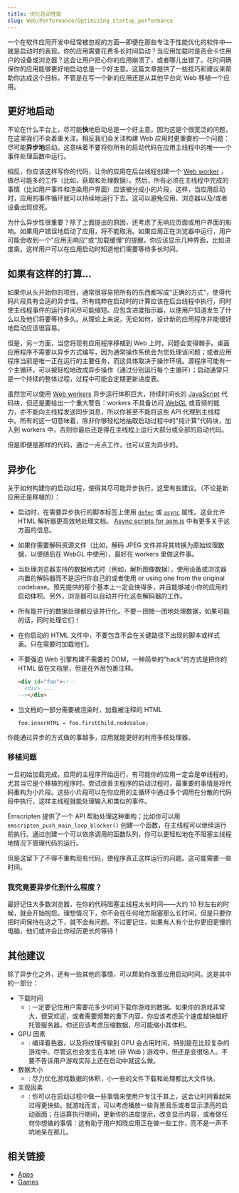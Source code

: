 ```yaml
---
title: 优化启动性能
slug: Web/Performance/Optimizing_startup_performance
---
```


一个在软件应用开发中经常被忽视的方面—即便在那些专注于性能优化的软件中—就是启动时的表现。你的应用需要花费多长时间启动？当应用加载时是否会卡住用户的设备或浏览器？这会让用户担心你的应用崩溃了，或者哪儿出错了。花时间确保你的应用能够更好地启动总是一个好主意。这篇文章提供了一些技巧和建议来帮助你达成这个目标，不管是在写一个新的应用还是从其他平台向 Web 移植一个应用。

## 更好地启动

不论在什么平台上，尽可能**快**地启动总是一个好主意。因为这是个很宽泛的问题，在这里我们不会着重关注。相反我们会关注构建 Web 应用时更重要的一个问题：尽可能**异步地**启动。这意味着不要将你所有的启动代码在应用主线程中的唯一一个事件处理函数中运行。

相反，你应该这样写你的代码，让你的应用在后台线程创建一个 [Web worker](/zh-CN/docs/DOM/Using_web_workers) ，做尽可能多的工作（比如，获取和处理数据）。然后，所有必须在主线程中完成的事情（比如用户事件和渲染用户界面）应该被分成小的片段，这样，当应用启动时，应用的事件循环就可以持续地运行下去。这可以避免应用、浏览器以及/或者设备出现锁死。

为什么异步性很重要？除了上面提出的原因，还考虑了无响应页面或用户界面的影响。如果用户错误地启动了应用，将不能取消。如果应用正在浏览器中运行，用户可能会收到一个"应用无响应"或"加载缓慢"的提醒。你应该显示几种界面，比如进度条，这样用户可以在应用启动时知道他们需要等待多长时间。

## 如果有这样的打算...

如果你从头开始你的项目，通常很容易把所有的东西都写成"正确的方式"，使得代码片段具有合适的异步性。所有纯粹在启动时的计算应该在后台线程中执行，同时使主线程事件的运行时间尽可能缩短。应包含进度指示器，以便用户知道发生了什么以及他们将要等待多久。从理论上来说，无论如何，设计新的应用程序并能很好地启动应该很容易。

但是，另一方面，当您将现有应用程序移植到 Web 上时，问题会变得棘手。桌面应用程序不需要以异步方式编写，因为通常操作系统会为您处理该问题；或者应用程序当前是唯一正在运行的主要任务，而这具体取决于操作环境。源程序可能有一个主循环，可以被轻松地改成异步操作（通过分别运行每个主循环）；启动通常只是一个持续的整体过程，过程中可能会定期更新进度表。

虽然您可以使用 [Web workers](/zh-CN/docs/Web/API/Web_Workers_API) 异步运行体积巨大，持续时间长的 [JavaScript](/zh-CN/docs/JavaScript) 代码块，但还是要给出一个重大警告：workers 不具备访问 [WebGL](/zh-CN/docs/WebGL) 或音频的能力，亦不能向主线程发送同步消息，所以你甚至不能将这些 API 代理到主线程中。所有的这一切意味着，除非你够轻松地抽取启动过程中的"纯计算"代码块，加入到 workers 中，否则你最后还是得在主线程上运行大部分或全部的启动代码。

但是即便是那样的代码，通过一点点工作，也可以变为异步的。

## 异步化

关于如何构建你的启动过程，使得其尽可能异步执行，这里有些建议。（不论是新应用还是移植的）：

- 启动时，在需要异步执行的脚本标签上使用 [`defer`](/zh-CN/docs/Web/HTML/Global_attributes#defer) 或 [`async`](/zh-CN/docs/Web/HTML/Global_attributes#async) 属性。这会允许 HTML 解析器更高效地处理文档。 [Async scripts for asm.js](/zh-CN/docs/Games/Techniques/Async_scripts) 中有更多关于这方面的信息。
- 如果你需要解码资源文件（比如，解码 JPEG 文件并将其转换为原始纹理数据，以便随后在 WebGL 中使用），最好在 workers 里做这件事。
- 当处理浏览器支持的数据格式时（例如，解析图像数据），使用设备或浏览器内置的解码器而不是运行你自己的或者使用 or using one from the original codebase。预先提供的那个基本上一定会快得多，并且能够减小你的应用的启动体积。另外，浏览器可以自动并行化这些解码器的工作。
- 所有能并行的数据处理都应该并行化。不要一团接一团地处理数据，如果可能的话，同时处理它们！
- 在你启动的 HTML 文件中，不要包含不会在关键路径下出现的脚本或样式表。只在需要时加载他们。
- 不要强迫 Web 引擎构建不需要的 DOM，一种简单的"hack"的方式是把你的 HTML 留在文档里，但是在外层包裹注释。

  <!-- markdownlint-disable MD031 MD032 -->
  ```html
  <div id="foo"><!--
    <div> ...
  --></div>
  ```

- 当文档的一部分需要被渲染时，加载被注释的 HTML

  ```plain
  foo.innerHTML = foo.firstChild.nodeValue;
  ```

你能通过异步的方式做的事越多，应用就能更好的利用多核处理器。

### 移植问题

一旦初始加载完成，应用的主程序开始运行，有可能你的应用一定会是单线程的，尤其当它是个移植的程序时。尝试改善主程序的启动过程时，最重要的事情是将代码重构为小片段。这些小片段可以在你应用的主循环中通过多个调用在分散的代码段中执行，这样主线程就能处理输入和类似的事件。

Emscripten 提供了一个 API 帮助处理这种重构；比如你可以用 `emscripten_push_main_loop_blocker()` 创建一个函数，在主线程可以继续运行前执行。通过创建一个可以依序调用的函数队列，你可以更轻松地在不阻塞主线程地情况下管理代码的运行。

但是这留下了不得不重构现有代码，使程序真正这样运行的问题。这可能需要一些时间。

### 我究竟要异步化到什么程度？

最好记住大多数浏览器，在你的代码阻塞主线程太长时间——大约 10 秒左右的时候，就会开始抱怨。理想情况下，你不会在任何地方阻塞那么长时间，但是只要你把时间保持在这之下，就不会有问题。不过要记住，如果有人有个比你更旧更慢的电脑，他们或许会比你经历更长的等待！

## 其他建议

除了异步化之外，还有一些其他的事情，可以帮助你改善应用启动时间。这是其中的一部分：

- 下载时间
  - : 一定要记住用户需要花多少时间下载你游戏的数据。如果你的游戏非常大，很受欢迎，或者需要频繁的重下内容，你应该考虑买个速度越快越好托管服务器。你还应该考虑压缩数据，尽可能缩小其体积。
- GPU 因素
  - : 编译着色器，以及将纹理传输到 GPU 会占用时间，特别是在比较复杂的游戏中。尽管这也会发生在本地 (非 Web ) 游戏中，但还是会很恼人。不要不告诉用户游戏实际上还在启动中就这么做。
- 数据大小
  - : 尽力优化游戏数据的体积，小一些的文件下载和处理都比大文件快。
- 主观因素
  - : 你可以在启动过程中做一些事情来使用户专注于其上，这会让时间看起来过得更快些。就游戏而言，可以考虑播放一些背景音乐或者显示漂亮的启动画面；在运算执行期间，更新你的进度提示，改变显示内容，或者做任何你想做的事情：这有助于用户知晓应用正在做一些工作，而不是一声不吭地呆在那儿。

## 相关链接

- [Apps](/zh-CN/docs/Apps)
- [Games](/zh-CN/docs/Games)
